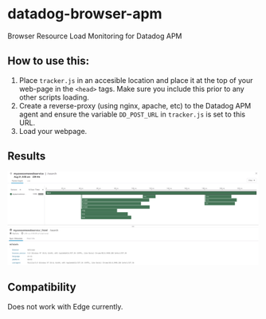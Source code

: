 # datadog-browser-apm
Browser Resource Load Monitoring for Datadog APM

## How to use this:

1. Place `tracker.js` in an accesible location and place it at the top of your web-page in the `<head>` tags. Make sure you include this prior to any other scripts loading.
2. Create a reverse-proxy (using nginx, apache, etc) to the Datadog APM agent and ensure the variable `DD_POST_URL` in `tracker.js` is set to this URL. 
3. Load your webpage.

## Results
![Demo](https://github.com/themsquared/datadog-browser-apm/blob/master/demo.png)

## Compatibility
Does not work with Edge currently.
